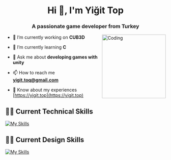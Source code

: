 <h1 align="center">Hi 👋, I'm Yiğit Top</h1>
<h3 align="center">A passionate game developer from Turkey</h3>

<img align="right" alt="Coding" width="200" autoplay="true"
src="https://media0.giphy.com/media/v1.Y2lkPTc5MGI3NjExbmpweHVpMXprdnV5NWw4empxMzhsa2dnbDJlYnFyYXB3bXRyM204MiZlcD12MV9pbnRlcm5hbF9naWZfYnlfaWQmY3Q9Zw/bGgsc5mWoryfgKBx1u/giphy.gif">

- 🔭 I’m currently working on **CUB3D**

- 🌱 I’m currently learning **C**

- 💬 Ask me about **developing games with unity**

- 📫 How to reach me **yigit.toq@gmail.com**

- 📄 Know about my experiences [https://yigit.top](https://yigit.top)

## 🧑‍💻 Current Technical Skills

[![My Skills](https://skillicons.dev/icons?i=c,cs,bash,vscode,visualstudio,unity,html,css,github,git)](https://skillicons.dev)

## :artist: Current Design Skills

[![My Skills](https://skillicons.dev/icons?i=photoshop,pr,blender,notion)](https://skillicons.dev)
